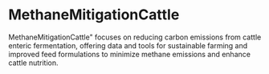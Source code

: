 # MethaneMitigationCattle
MethaneMitigationCattle" focuses on reducing carbon emissions from cattle enteric fermentation, offering data and tools for sustainable farming and improved feed formulations to minimize methane emissions and enhance cattle nutrition.
